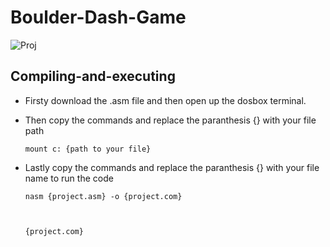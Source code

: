 # Boulder-Dash-Game

![Proj](https://github.com/Rafeel1/Boulder-Dash-Game/assets/99249483/4cd322db-714d-458a-9a1e-c041b61d566b)

## Compiling-and-executing ##

- Firsty download the .asm file and then open up the dosbox terminal. 

- Then copy the commands and replace the paranthesis {} with your file path

      mount c: {path to your file}
  
- Lastly copy the commands and replace the paranthesis {} with your file name to run the code
  
      nasm {project.asm} -o {project.com}



      {project.com}
